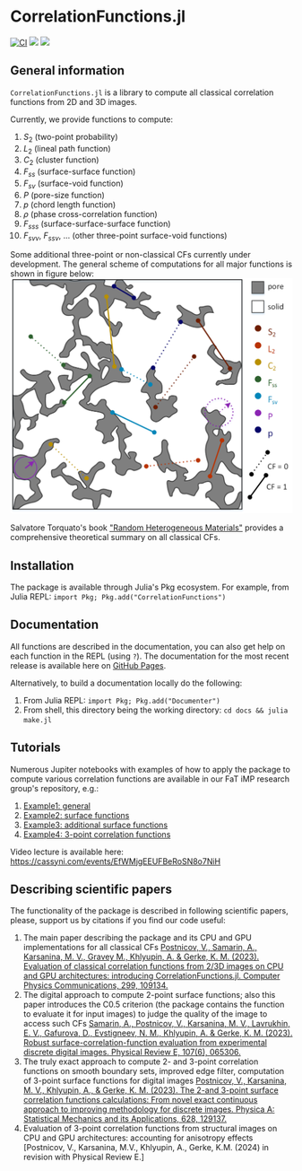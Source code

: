 # CorrelationFunctions.jl
[![CI](https://github.com/shamazmazum/CorrelationFunctions.jl/actions/workflows/test.yml/badge.svg)](https://github.com/shamazmazum/CorrelationFunctions.jl/actions/workflows/test.yml)
[![](https://img.shields.io/badge/docs-dev-blue.svg)](https://fatimp.github.io/CorrelationFunctions.jl/dev)
[![](https://img.shields.io/badge/docs-stable-blue.svg)](https://fatimp.github.io/CorrelationFunctions.jl/stable)

## General information
`CorrelationFunctions.jl` is a library to compute all classical correlation
functions from 2D and 3D images.

Currently, we provide functions to compute:
1. $S_2$ (two-point probability)
2. $L_2$ (lineal path function)
3. $C_2$ (cluster function)
4. $F_{ss}$ (surface-surface function)
5. $F_{sv}$ (surface-void function)
6. $P$ (pore-size function)
7. $p$ (chord length function)
8. $\rho$ (phase cross-correlation function)
9. $F_{sss}$ (surface-surface-surface function)
10. $F_{svv}$, $F_{ssv}$, … (other three-point surface-void functions)

Some additional three-point or non-classical CFs currently under
development. The general scheme of computations for all major functions is shown
in figure below:
![](docs/cf_1.png)

Salvatore Torquato's book
["Random Heterogeneous Materials"](https://link.springer.com/book/10.1007/978-1-4757-6355-3)
provides a comprehensive theoretical summary on all classical CFs.

## Installation
The package is available through Julia's Pkg ecosystem.
For example, from Julia REPL: `import Pkg; Pkg.add("CorrelationFunctions")`

## Documentation
All functions are described in the documentation, you can also get help on each
function in the REPL (using `?`). The documentation for the most recent release
is available here on
[GitHub Pages](https://fatimp.github.io/CorrelationFunctions.jl/stable/index.html).

Alternatively, to build a documentation locally do the following:
1. From Julia REPL: `import Pkg; Pkg.add("Documenter")`
2. From shell, this directory being the working directory: `cd docs && julia make.jl`

## Tutorials
Numerous Jupiter notebooks with examples of how to apply the package to compute
various correlation functions are available in our FaT iMP research group's
repository, e.g.:
1. [Example1: general](https://github.com/fatimp/correlation-function-paper/tree/master/notebook)
2. [Example2: surface functions](https://github.com/fatimp/surfsurf-paper-2/tree/master/notebooks)
3. [Example3: additional surface functions](https://github.com/fatimp/surfsurf-paper/tree/master/scripts%26data)
4. [Example4: 3-point correlation functions](https://gist.github.com/shamazmazum/426769209d2a52a40a972bf0b984e50e)

Video lecture is available here:
https://cassyni.com/events/EfWMjgEEUFBeRoSN8o7NiH

## Describing scientific papers
The functionality of the package is described in following scientific papers,
please, support us by citations if you find our code useful:

1. The main paper describing the package and its CPU and GPU implementations for
all classical CFs [Postnicov, V., Samarin, A., Karsanina, M. V., Gravey M.,
Khlyupin, A. & Gerke, K. M. (2023). Evaluation of classical correlation
functions from 2/3D images on CPU and GPU architectures: introducing
CorrelationFunctions.jl. Computer Physics Communications, 299, 
109134.](https://www.sciencedirect.com/science/article/abs/pii/S0010465524000572)
2. The digital approach to compute 2-point surface functions; also this paper
introduces the C0.5 criterion (the package contains the function to evaluate it
for input images) to judge the quality of the image to access such CFs
[Samarin, A., Postnicov, V., Karsanina, M. V., Lavrukhin, E. V., Gafurova, D.,
Evstigneev, N. M., Khlyupin, A. & Gerke, K. M. (2023). Robust
surface-correlation-function evaluation from experimental discrete digital
images. Physical Review E, 107(6),
065306.](https://journals.aps.org/pre/abstract/10.1103/PhysRevE.107.065306)
3. The truly exact approach to compute 2- and 3-point correlation functions on
smooth boundary sets, improved edge filter, computation of 3-point surface
functions for digital images
[Postnicov, V., Karsanina, M. V., Khlyupin, A., & Gerke, K. M. (2023). The 2-and
3-point surface correlation functions calculations: From novel exact continuous
approach to improving methodology for discrete images. Physica A: Statistical
Mechanics and its Applications, 628,
129137.](https://www.sciencedirect.com/science/article/abs/pii/S0378437123006921)
4. Evaluation of 3-point correlation functions from structural images on CPU and GPU 
architectures: accounting for anisotropy effects [Postnicov, V., Karsanina, M.V.,
Khlyupin, A., Gerke, K.M. (2024) in revision with Physical Review E.]

